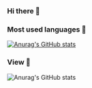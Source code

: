 ### Hi there 👋

<!--
**OutputCodes/OutputCodes** is a ✨ _special_ ✨ repository because its `README.md` (this file) appears on your GitHub profile.

Here are some ideas to get you started:

- 🔭 I’m currently working on ...
- 🌱 I’m currently learning ...
- 👯 I’m looking to collaborate on ...
- 🤔 I’m looking for help with ...
- 💬 Ask me about ...
- 📫 How to reach me: ...
- 😄 Pronouns: ...
- ⚡ Fun fact: ...
-->
 
### Most used languages :rocket:
[![Anurag's GitHub stats](https://github-readme-stats.vercel.app/api/top-langs/?username=OutputCode)](https://github.com/OutputCode/github-readme-stats)
&nbsp;
&nbsp;
### View :rocket:
![Anurag's GitHub stats](https://github-readme-stats.vercel.app/api?username=OutputCodes&show_icons=true&theme=radical)
